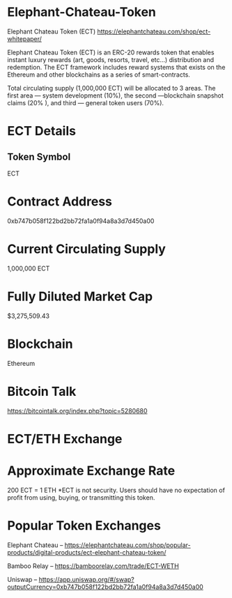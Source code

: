 # Elephant-Chateau-Token

Elephant Chateau Token (ECT)
https://elephantchateau.com/shop/ect-whitepaper/

Elephant Chateau Token (ECT) is an ERC-20 rewards token that enables instant luxury rewards (art, goods, resorts, travel, etc…) distribution and redemption. The ECT framework includes reward systems that exists on the Ethereum and other blockchains as a series of smart-contracts.

Total circulating supply (1,000,000 ECT) will be allocated to 3 areas. The first area — system development (10%), the second —blockchain snapshot claims (20% ), and third — general token users (70%).

# ECT Details

## Token Symbol
ECT

# Contract Address
0xb747b058f122bd2bb72fa1a0f94a8a3d7d450a00

# Current Circulating Supply
1,000,000 ECT

# Fully Diluted Market Cap
$3,275,509.43

# Blockchain
Ethereum

# Bitcoin Talk
https://bitcointalk.org/index.php?topic=5280680

# ECT/ETH Exchange

# Approximate Exchange Rate
200 ECT = 1 ETH
*ECT is not security. Users should have no expectation of profit from using, buying, or transmitting this token.

# Popular Token Exchanges
Elephant Chateau – https://elephantchateau.com/shop/popular-products/digital-products/ect-elephant-chateau-token/

Bamboo Relay – https://bamboorelay.com/trade/ECT-WETH

Uniswap – https://app.uniswap.org/#/swap?outputCurrency=0xb747b058f122bd2bb72fa1a0f94a8a3d7d450a00
